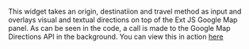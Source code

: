 This widget takes an origin, destinatiion and travel method as input and overlays visual and textual directions on top of the Ext JS Google Map panel.
As can be seen in the code, a call is made to the Google Map Directions API in the background. You can view this in action [here](http://jsfiddle.net/danielnazareth89/ye5hbxza/)
